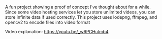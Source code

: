 A fun project showing a proof of concept I've thought about for a while.
Since some video hosting services let you store unlimited videos, you can store infinite data if used correctly. 
This project uses lodepng, ffmpeg, and opencv2 to encode files into video format

Video explanation: https://youtu.be/_w6PCHutmb4
